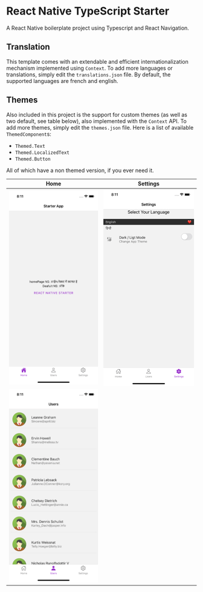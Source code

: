 # React Native TypeScript Starter
A React Native boilerplate project using Typescript and React Navigation.
 
## Translation

This template comes with an extendable and efficient internationalization mechanism implemented using `Context`. To add more languages or translations, simply edit the `translations.json` file. By default, the supported languages are french and english.

## Themes

Also included in this project is the support for custom themes (as well as two default, see table below), also implemented with the `Context` API. To add more themes, simply edit the `themes.json` file. Here is a list of available `ThemedComponent`s:

- `Themed.Text`
- `Themed.LocalizedText`
- `Themed.Button`

All of which have a non themed version, if you ever need it.
 
 Home             |  Settings
:-------------------------:|:-------------------------:
<img src="appImages/home.png" width="300px" />  |  <img src="appImages/settings.png" width="300px" />
|<img src="appImages/users.png" width="300px" />
